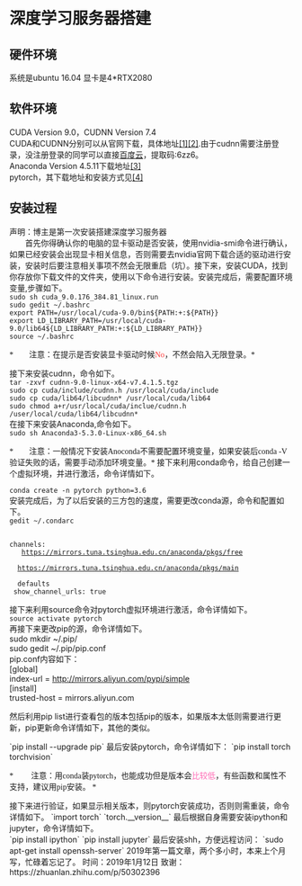 # 深度学习服务器搭建 #
## 硬件环境 ##
系统是ubuntu 16.04 显卡是4*RTX2080
## 软件环境 ##
CUDA Version 9.0，CUDNN Version 7.4  
CUDA和CUDNN分别可以从官网下载，具体地址[[1]](https://developer.nvidia.com/cuda-90-download-archive "With a Title")[[2]](https://developer.nvidia.com/cudnn "With a Title").由于cudnn需要注册登录，没注册登录的同学可以直接[百度云](https://pan.baidu.com/s/1efrWr9Qn8pTu8vDJrSmCsg)，提取码:6zz6。   
Anaconda Version 4.5.11下载地址[[3]](https://www.anaconda.com/download/)     
pytorch，其下载地址和安装方式见[[4]](https://pytorch.org/)
## 安装过程 ##
声明：博主是第一次安装搭建深度学习服务器  
&#8195;&#8195;首先你得确认你的电脑的显卡驱动是否安装，使用nvidia-smi命令进行确认，如果已经安装会出现显卡相关信息，否则需要去nvidia官网下载合适的驱动进行安装，安装时后要注意相关事项不然会无限重启（坑）。接下来，安装CUDA，找到你存放你下载文件的文件夹，使用以下命令进行安装。安装完成后，需要配置环境变量,步骤如下。   
`sudo sh cuda_9.0.176_384.81_linux.run`<br/>
`sudo gedit ~/.bashrc`<br/>
`export PATH=/usr/local/cuda-9.0/bin${PATH:+:${PATH}}`<br/> 
`export LD_LIBRARY_PATH=/usr/local/cuda-9.0/lib64${LD_LIBRARY_PATH:+:${LD_LIBRARY_PATH}}`<br/>
`source ~/.bashrc`<br/>

<font color="" face="黑体">
*&#8195;&#8195;注意：在提示是否安装显卡驱动时候<font color="#FF4040">No</font>，不然会陷入无限登录。*
</font>

接下来安装cudnn，命令如下。   
`tar -zxvf cudnn-9.0-linux-x64-v7.4.1.5.tgz`  
`sudo cp cuda/include/cudnn.h /usr/local/cuda/include`  
`sudo cp cuda/lib64/libcudnn* /usr/local/cuda/lib64`  
`sudo chmod a+r/usr/local/cuda/inclue/cudnn.h /user/local/cuda/lib64/libcudnn*`  
在接下来安装Anaconda,命令如下。  
`sudo sh Anaconda3-5.3.0-Linux-x86_64.sh`

<font color="" face="黑体">
*&#8195;&#8195;注意：一般情况下安装Anoconda不需要配置环境变量，如果安装后conda -V 验证失败的话，需要手动添加环境变量。*
</font>
接下来利用conda命令，给自己创建一个虚拟环境，并进行激活，命令详情如下。 
 
`conda create -n pytorch python=3.6`   
安装完成后，为了以后安装的三方包的速度，需要更改conda源，命令和配置如下。  
`gedit ~/.condarc`  
<code>  
channels:<br/>
&#8195;&#8195;https://mirrors.tuna.tsinghua.edu.cn/anaconda/pkgs/free<br/>
&#8195;&#8195;https://mirrors.tuna.tsinghua.edu.cn/anaconda/pkgs/main<br/>
&#8195;&#8195;defaults<br/>
show_channel_urls: true<br/>
</code>  
接下来利用source命令对pytorch虚拟环境进行激活，命令详情如下。  
`source activate pytorch`  
再接下来更改pip的源，命令详情如下。  
sudo mkdir ~/.pip/  
sudo gedit ~/.pip/pip.conf  
pip.conf内容如下：  
[global]  
index-url = http://mirrors.aliyun.com/pypi/simple  
[install]  
trusted-host = mirrors.aliyun.com
<p>   
然后利用pip list进行查看包的版本包括pip的版本，如果版本太低则需要进行更新，pip更新命令详情如下，其他的类似。  
</p>
`pip  install --upgrade pip`  
最后安装pytorch，命令详情如下：  
`pip install torch torchvision`
<p>  
<font color="" face="黑体">
*
&#8195;&#8195;注意：用conda装pytorch，也能成功但是版本会<font color="#FF69B4">比较低</font>，有些函数和属性不支持，建议用pip安装。
*
</font>
</p>
接下来进行验证，如果显示相关版本，则pytorch安装成功，否则则需重装，命令详情如下。  
`import torch`  
`torch.__version__`  
最后根据自身需要安装ipython和jupyter，命令详情如下。<br/>
`pip install ipython`  
`pip install jupyter`  
最后安装shh，方便远程访问：  
`sudo apt-get install openssh-server`  
2019年第一篇文章，两个多小时，本来上个月写，忙碌着忘记了。  
时间：2019年1月12日  
致谢：https://zhuanlan.zhihu.com/p/50302396